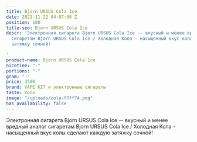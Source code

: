 ```yaml
---
title: Bjorn URSUS Cola Ice
date: 2021-11-22 04:07:00 Z
position: 180
title-seo: Bjorn URSUS Cola Ice
descr: 'Электронная сигарета Bjorn URSUS Cola Ice -- вкусный и менее вредный аналог
  сигаретам Bjorn URSUS Cola Ice / Холодная Кола - насыщенный вкус колы сделают каждую
  затяжку сочной!

'
product-name: Bjorn URSUS Cola Ice
nicotine: "-"
portions: "-"
gram: "-"
price: 4500
brand: VAPE KIT и электронные сигареты
taste: Кола
image: "/uploads/cola-f7ff74.png"
has_availability: false
---
```


Электронная сигарета Bjorn URSUS Cola Ice -- вкусный и менее вредный аналог сигаретам Bjorn URSUS Cola Ice / Холодная Кола - насыщенный вкус колы сделают каждую затяжку сочной!
